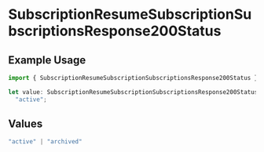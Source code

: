 # SubscriptionResumeSubscriptionSubscriptionsResponse200Status

## Example Usage

```typescript
import { SubscriptionResumeSubscriptionSubscriptionsResponse200Status } from "open-billing/models/operations";

let value: SubscriptionResumeSubscriptionSubscriptionsResponse200Status =
  "active";
```

## Values

```typescript
"active" | "archived"
```